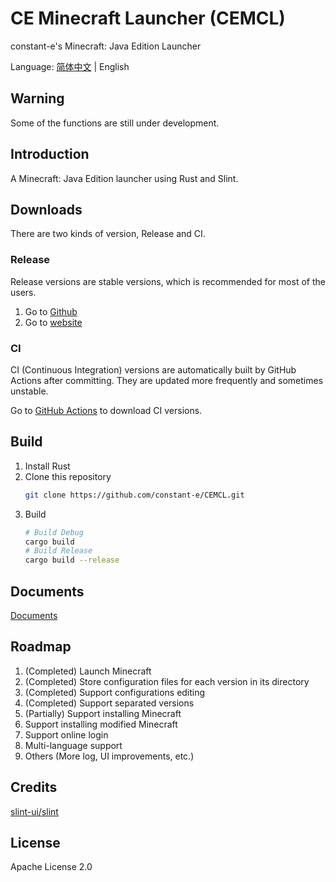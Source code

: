 # CE Minecraft Launcher (CEMCL)
constant-e's Minecraft: Java Edition Launcher

Language: [简体中文](README.md) | English

## Warning
Some of the functions are still under development.

## Introduction
A Minecraft: Java Edition launcher using Rust and Slint.

## Downloads
There are two kinds of version, Release and CI.

### Release
Release versions are stable versions, which is recommended for most of the users.
1. Go to [Github](https://github.com/constant-e/CEMCL/releases)
2. Go to [website](https://constant-e.github.io/CEMCL/en/download.html)

### CI
CI (Continuous Integration) versions are automatically built by GitHub Actions after committing. They are updated more frequently and sometimes unstable.

Go to [GitHub Actions](https://github.com/constant-e/CEMCL/actions) to download CI versions.

## Build
1. Install Rust
2. Clone this repository
   ```sh
   git clone https://github.com/constant-e/CEMCL.git
   ```
3. Build
   ```sh
   # Build Debug
   cargo build
   # Build Release
   cargo build --release
   ```

## Documents
[Documents](https://constant-e.github.io/CEMCL/en/docs)

## Roadmap
1. (Completed) Launch Minecraft
2. (Completed) Store configuration files for each version in its directory
3. (Completed) Support configurations editing
4. (Completed) Support separated versions
5. (Partially) Support installing Minecraft
6. Support installing modified Minecraft
7. Support online login
8. Multi-language support
9. Others (More log, UI improvements, etc.)

## Credits
[slint-ui/slint](https://github.com/slint-ui/slint)

## License
Apache License 2.0

